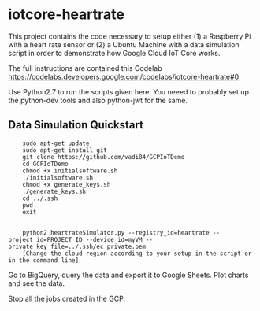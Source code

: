 # iotcore-heartrate

This project contains the code necessary to setup either 
(1) a Raspberry Pi with a heart rate sensor or 
(2) a Ubuntu Machine with a data simulation script in order to demonstrate how Google Cloud IoT Core works. 

The full instructions are contained this Codelab https://codelabs.developers.google.com/codelabs/iotcore-heartrate#0

Use Python2.7 to run the scripts given here.
You neeed to probably set up the python-dev tools and also python-jwt for the same.

## Data Simulation Quickstart


        sudo apt-get update
        sudo apt-get install git
        git clone https://github.com/vadi84/GCPIoTDemo
        cd GCPIoTDemo
        chmod +x initialsoftware.sh
        ./initialsoftware.sh
        chmod +x generate_keys.sh
        ./generate_keys.sh
        cd ../.ssh
        pwd
        exit


        python2 heartrateSimulator.py --registry_id=heartrate --project_id=PROJECT_ID --device_id=myVM --private_key_file=../.ssh/ec_private.pem
        [Change the cloud region according to your setup in the script or in the command line]
        
   
Go to BigQuery, query the data and export it to Google Sheets.
Plot charts and see the data.

Stop all the jobs created in the GCP.

